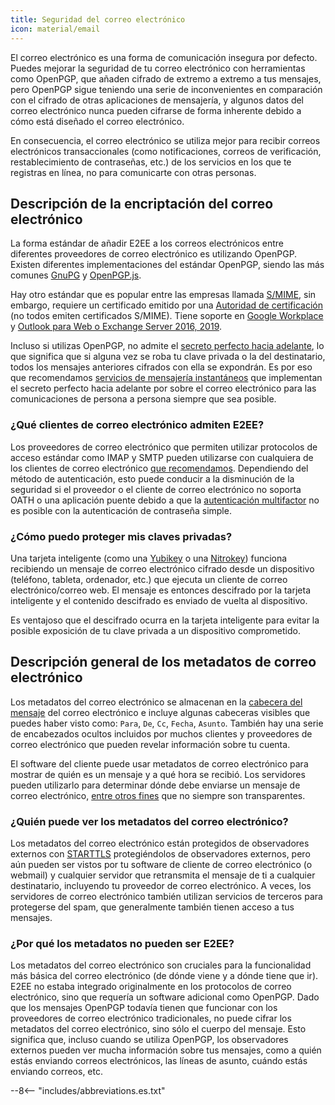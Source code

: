 ```yaml
---
title: Seguridad del correo electrónico
icon: material/email
---
```


El correo electrónico es una forma de comunicación insegura por defecto. Puedes mejorar la seguridad de tu correo electrónico con herramientas como OpenPGP, que añaden cifrado de extremo a extremo a tus mensajes, pero OpenPGP sigue teniendo una serie de inconvenientes en comparación con el cifrado de otras aplicaciones de mensajería, y algunos datos del correo electrónico nunca pueden cifrarse de forma inherente debido a cómo está diseñado el correo electrónico.

En consecuencia, el correo electrónico se utiliza mejor para recibir correos electrónicos transaccionales (como notificaciones, correos de verificación, restablecimiento de contraseñas, etc.) de los servicios en los que te registras en línea, no para comunicarte con otras personas.

## Descripción de la encriptación del correo electrónico

La forma estándar de añadir E2EE a los correos electrónicos entre diferentes proveedores de correo electrónico es utilizando OpenPGP. Existen diferentes implementaciones del estándar OpenPGP, siendo las más comunes [GnuPG](https://es.wikipedia.org/wiki/GNU_Privacy_Guard) y [OpenPGP.js](https://openpgpjs.org).

Hay otro estándar que es popular entre las empresas llamada [S/MIME](https://es.wikipedia.org/wiki/S/MIME), sin embargo, requiere un certificado emitido por una [Autoridad de certificación](https://es.wikipedia.org/wiki/Autoridad_de_certificaci%C3%B3n) (no todos emiten certificados S/MIME). Tiene soporte en [Google Workplace](https://support.google.com/a/topic/9061730?hl=es&amp%3Bref_topic=9061731) y [Outlook para Web o Exchange Server 2016, 2019](https://support.microsoft.com/es-es/office/cifrar-mensajes-mediante-s-mime-en-outlook-en-la-web-878c79fc-7088-4b39-966f-14512658f480?ui=en-us&rs=en-us&ad=us).

Incluso si utilizas OpenPGP, no admite el [secreto perfecto hacia adelante](https://es.wikipedia.org/wiki/Perfect_forward_secrecy), lo que significa que si alguna vez se roba tu clave privada o la del destinatario, todos los mensajes anteriores cifrados con ella se expondrán. Es por eso que recomendamos [servicios de mensajería instantáneos](../real-time-communication.md) que implementan el secreto perfecto hacia adelante por sobre el correo electrónico para las comunicaciones de persona a persona siempre que sea posible.

### ¿Qué clientes de correo electrónico admiten E2EE?

Los proveedores de correo electrónico que permiten utilizar protocolos de acceso estándar como IMAP y SMTP pueden utilizarse con cualquiera de los clientes de correo electrónico [que recomendamos](../email-clients.md). Dependiendo del método de autenticación, esto puede conducir a la disminución de la seguridad si el proveedor o el cliente de correo electrónico no soporta OATH o una aplicación puente debido a que la [autenticación multifactor](multi-factor-authentication.md) no es posible con la autenticación de contraseña simple.

### ¿Cómo puedo proteger mis claves privadas?

Una tarjeta inteligente (como una [Yubikey](https://support.yubico.com/hc/en-us/articles/360013790259-Using-Your-YubiKey-with-OpenPGP) o una [Nitrokey](https://www.nitrokey.com)) funciona recibiendo un mensaje de correo electrónico cifrado desde un dispositivo (teléfono, tableta, ordenador, etc.) que ejecuta un cliente de correo electrónico/correo web. El mensaje es entonces descifrado por la tarjeta inteligente y el contenido descifrado es enviado de vuelta al dispositivo.

Es ventajoso que el descifrado ocurra en la tarjeta inteligente para evitar la posible exposición de tu clave privada a un dispositivo comprometido.

## Descripción general de los metadatos de correo electrónico

Los metadatos del correo electrónico se almacenan en la [cabecera del mensaje](https://es.wikipedia.org/wiki/Correo_electr%C3%B3nico#Escritura_del_mensaje) del correo electrónico e incluye algunas cabeceras visibles que puedes haber visto como: `Para`, `De`, `Cc`, `Fecha`, `Asunto`. También hay una serie de encabezados ocultos incluidos por muchos clientes y proveedores de correo electrónico que pueden revelar información sobre tu cuenta.

El software del cliente puede usar metadatos de correo electrónico para mostrar de quién es un mensaje y a qué hora se recibió. Los servidores pueden utilizarlo para determinar dónde debe enviarse un mensaje de correo electrónico, [entre otros fines](https://es.wikipedia.org/wiki/Correo_electr%C3%B3nico#Escritura_del_mensaje) que no siempre son transparentes.

### ¿Quién puede ver los metadatos del correo electrónico?

Los metadatos del correo electrónico están protegidos de observadores externos con [STARTTLS](https://es.wikipedia.org/wiki/STARTTLS) protegiéndolos de observadores externos, pero aún pueden ser vistos por tu software de cliente de correo electrónico (o webmail) y cualquier servidor que retransmita el mensaje de ti a cualquier destinatario, incluyendo tu proveedor de correo electrónico. A veces, los servidores de correo electrónico también utilizan servicios de terceros para protegerse del spam, que generalmente también tienen acceso a tus mensajes.

### ¿Por qué los metadatos no pueden ser E2EE?

Los metadatos del correo electrónico son cruciales para la funcionalidad más básica del correo electrónico (de dónde viene y a dónde tiene que ir). E2EE no estaba integrado originalmente en los protocolos de correo electrónico, sino que requería un software adicional como OpenPGP. Dado que los mensajes OpenPGP todavía tienen que funcionar con los proveedores de correo electrónico tradicionales, no puede cifrar los metadatos del correo electrónico, sino sólo el cuerpo del mensaje. Esto significa que, incluso cuando se utiliza OpenPGP, los observadores externos pueden ver mucha información sobre tus mensajes, como a quién estás enviando correos electrónicos, las líneas de asunto, cuándo estás enviando correos, etc.

--8<-- "includes/abbreviations.es.txt"
